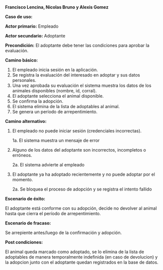 ﻿**Francisco Lencina, Nicolas Bruno y Alexis Gomez**

**Caso de uso:**

**Actor primario:** Empleado

**Actor secundario:** Adoptante

**Precondición:** El adoptante debe tener las condiciones para aprobar la evaluación.

**Camino básico:**

1. El empleado inicia sesión en la aplicación.
1. Se registra la evaluación del interesado en adoptar y sus datos personales.
1. Una vez aprobada su evaluación el sistema muestra los datos de los animales disponibles (nombre, id, corral).
1. El adoptante selecciona el animal disponible.
1. Se confirma la adopción.
1. El sistema elimina de la lista de adoptables al animal.
1. Se genera un período de arrepentimiento.

**Camino alternativo:** 

1. El empleado no puede iniciar sesión (credenciales incorrectas). 

   1a. El sistema muestra un mensaje de error

1. Alguno de los datos del adoptante son incorrectos, incompletos o erróneos.

   2a. El sistema advierte al empleado

1. El adoptante ya ha adoptado recientemente y no puede adoptar por el momento.

   2a. Se bloquea el proceso de adopción y se registra el intento fallido

**Escenario de éxito:**

El adoptante está conforme con su adopción, decide no devolver al animal hasta que cierra el período de arrepentimiento.

**Escenario de fracaso:**

Se arrepiente antes/luego de la confirmación y adopción.

**Post condiciones:**

El animal queda marcado como adoptado, se lo elimina de la lista de adoptables de manera temporalmente indefinida (en caso de devolucion) y la adopcion junto con el adoptante quedan registrados en la base de datos.
